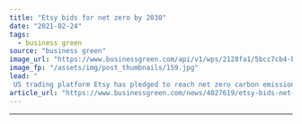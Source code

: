 ```yaml
---
title: "Etsy bids for net zero by 2030"
date: "2021-02-24"
tags: 
  - business green
source: "business green"
image_url: "https://www.businessgreen.com/api/v1/wps/2128fa1/5bcc7cb4-b7ea-4882-868b-20821ecb426a/5/iStock-1298295119-185x114.jpg"
image_fp: "/assets/img/post_thumbnails/159.jpg"
lead: "
 US trading platform Etsy has pledged to reach net zero carbon emissions across its operations by 2030 ..."
article_url: "https://www.businessgreen.com/news/4027619/etsy-bids-net-zero-2030"
---
```


---
